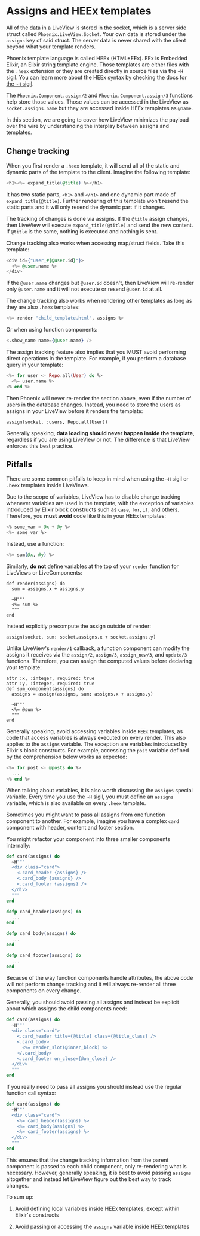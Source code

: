 # Assigns and HEEx templates

All of the data in a LiveView is stored in the socket, which is a server 
side struct called `Phoenix.LiveView.Socket`. Your own data is stored
under the `assigns` key of said struct. The server data is never shared
with the client beyond what your template renders.

Phoenix template language is called HEEx (HTML+EEx). EEx is Embedded 
Elixir, an Elixir string template engine. Those templates
are either files with the `.heex` extension or they are created
directly in source files via the `~H` sigil. You can learn more about
the HEEx syntax by checking the docs for [the `~H` sigil](`Phoenix.Component.sigil_H/2`).

The `Phoenix.Component.assign/2` and `Phoenix.Component.assign/3`
functions help store those values. Those values can be accessed
in the LiveView as `socket.assigns.name` but they are accessed
inside HEEx templates as `@name`.

In this section, we are going to cover how LiveView minimizes
the payload over the wire by understanding the interplay between
assigns and templates.

## Change tracking

When you first render a `.heex` template, it will send all of the
static and dynamic parts of the template to the client. Imagine the
following template:

```heex
<h1><%= expand_title(@title) %></h1>
```

It has two static parts, `<h1>` and `</h1>` and one dynamic part
made of `expand_title(@title)`. Further rendering of this template
won't resend the static parts and it will only resend the dynamic
part if it changes.

The tracking of changes is done via assigns. If the `@title` assign
changes, then LiveView will execute `expand_title(@title)` and send
the new content. If `@title` is the same, nothing is executed and
nothing is sent.

Change tracking also works when accessing map/struct fields.
Take this template:

```heex
<div id={"user_#{@user.id}"}>
  <%= @user.name %>
</div>
```

If the `@user.name` changes but `@user.id` doesn't, then LiveView
will re-render only `@user.name` and it will not execute or resend `@user.id`
at all.

The change tracking also works when rendering other templates as
long as they are also `.heex` templates:

```heex
<%= render "child_template.html", assigns %>
```

Or when using function components:

```heex
<.show_name name={@user.name} />
```

The assign tracking feature also implies that you MUST avoid performing
direct operations in the template. For example, if you perform a database
query in your template:

```heex
<%= for user <- Repo.all(User) do %>
  <%= user.name %>
<% end %>
```

Then Phoenix will never re-render the section above, even if the number of
users in the database changes. Instead, you need to store the users as
assigns in your LiveView before it renders the template:

    assign(socket, :users, Repo.all(User))

Generally speaking, **data loading should never happen inside the template**,
regardless if you are using LiveView or not. The difference is that LiveView
enforces this best practice.

## Pitfalls

There are some common pitfalls to keep in mind when using the `~H` sigil
or `.heex` templates inside LiveViews.

Due to the scope of variables, LiveView has to disable change tracking
whenever variables are used in the template, with the exception of
variables introduced by Elixir block constructs such as `case`,
`for`, `if`, and others. Therefore, you **must avoid** code like
this in your HEEx templates:

```heex
<% some_var = @x + @y %>
<%= some_var %>
```

Instead, use a function:

```heex
<%= sum(@x, @y) %>
```

Similarly, **do not** define variables at the top of your `render` function
for LiveViews or LiveComponents:

    def render(assigns) do
      sum = assigns.x + assigns.y

      ~H"""
      <%= sum %>
      """
    end

Instead explicitly precompute the assign outside of render:

    assign(socket, sum: socket.assigns.x + socket.assigns.y)

Unlike LiveView's `render/1` callback, a function component can
modify the assigns it receives via the `assign/2`, `assign/3`,
`assign_new/3`, and `update/3` functions. Therefore, you can assign
the computed values before declaring your template:

    attr :x, :integer, required: true
    attr :y, :integer, required: true
    def sum_component(assigns) do
      assigns = assign(assigns, sum: assigns.x + assigns.y)

      ~H"""
      <%= @sum %>
      """
    end

Generally speaking, avoid accessing variables inside `HEEx` templates, as code that
access variables is always executed on every render. This also applies to the
`assigns` variable. The exception are variables introduced by Elixir's block
constructs. For example, accessing the `post` variable defined by the comprehension
below works as expected:

```heex
<%= for post <- @posts do %>
  ...
<% end %>
```

When talking about variables, it is also worth discussing the `assigns`
special variable. Every time you use the `~H` sigil, you must define an
`assigns` variable, which is also available on every `.heex` template.

Sometimes you might want to pass all assigns from one function component to
another. For example, imagine you have a complex `card` component with 
header, content and footer section.

You might refactor your component into three smaller components internally:

```elixir
def card(assigns) do
  ~H"""
  <div class="card">
    <.card_header {assigns} />
    <.card_body {assigns} />
    <.card_footer {assigns} />
  </div>
  """
end

defp card_header(assigns) do
  ...
end

defp card_body(assigns) do
  ...
end

defp card_footer(assigns) do
  ...
end
```

Because of the way function components handle attributes, the above code will
not perform change tracking and it will always re-render all three components
on every change.

Generally, you should avoid passing all assigns and instead be explicit about
which assigns the child components need:

```elixir
def card(assigns) do
  ~H"""
  <div class="card">
    <.card_header title={@title} class={@title_class} />
    <.card_body>
      <%= render_slot(@inner_block) %>
    </.card_body>
    <.card_footer on_close={@on_close} />
  </div>
  """
end
```

If you really need to pass all assigns you should instead use the regular
function call syntax:

```elixir
def card(assigns) do
  ~H"""
  <div class="card">
    <%= card_header(assigns) %>
    <%= card_body(assigns) %>
    <%= card_footer(assigns) %>
  </div>
  """
end
```

This ensures that the change tracking information from the parent component
is passed to each child component, only re-rendering what is necessary.
However, generally speaking, it is best to avoid passing `assigns` altogether
and instead let LiveView figure out the best way to track changes.

To sum up:

  1. Avoid defining local variables inside HEEx templates, except within Elixir's constructs

  2. Avoid passing or accessing the `assigns` variable inside HEEx templates
